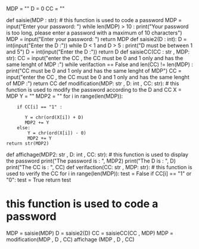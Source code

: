 MDP = ""
D = 0
CC = ""

def saisie(MDP : str):
    # this function is used to code a password
    MDP = input("Enter your password: ")
    while len(MDP) > 10 :
        print("Your password is too long, please enter a password with a maximum of 10 characters")
        MDP = input("Enter your password: ")
    return MDP
def saisie2(D : int):
    D = int(input("Enter the D :"))
    while D < 1 and D > 5 :
        print("D must be between 1 and 5")
        D = int(input("Enter the D :"))
    return D
def saisieCC(CC : str , MDP: str):
    CC = input("enter the CC , the CC must be 0 and 1 only and has the same lenght of MDP :")
    while verifaction == False and len(CC) != len(MDP) :
        print("CC must be 0 and 1 only and has the same lenght of MDP")
        CC = input("enter the CC , the CC must be 0 and 1 only and has the same lenght of MDP :")
    return CC
def modification(MDP: str  , D: int  , CC: str):
    # this function is used to modify the password according to the D and CC
    X = MDP
    Y = ""
    MDP2 = ""
    for i in range(len(MDP)):
       
        if CC[i] == "1" :
            
           Y = chr(ord(X[i]) + D)
           MDP2 += Y
        else:
            Y = chr(ord(X[i]) - 0)
            MDP2 += Y
    return str(MDP2)
def affichage(MDP2: str , D: int , CC: str):
    # this function is used to display the password
    print("The password is : ", MDP2)
    print("The D is : ", D)
    print("The CC is : ", CC)
def verifaction(CC: str , MDP: str):
    # this function is used to verify the CC 
    for i in range(len(MDP)):
        test = False
        if CC[i] == "1" or "0":
            test = True
    return test

# this function is used to code a password
MDP = saisie(MDP)
D = saisie2(D)
CC = saisieCC(CC , MDP)
MDP = modification(MDP , D , CC)
affichage (MDP , D , CC)
